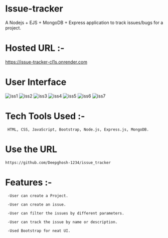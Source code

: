 # Issue-tracker 
   
   A Nodejs + EJS + MongoDB + Express application to track issues/bugs for a project.
   
# Hosted URL :- 
 
   https://issue-tracker-cl1s.onrender.com
   
# User Interface

  ![iss1](https://github.com/Yashas682/issue_tracker/assets/91604926/e99386a7-5631-41d6-89fe-e753e08ed801)
  ![iss2](https://github.com/Yashas682/issue_tracker/assets/91604926/d9834e97-e884-422b-b2e7-861bd78029aa)
  ![iss3](https://github.com/Yashas682/issue_tracker/assets/91604926/9bd59e9a-23d6-4982-b151-e417f7f16326)
  ![iss4](https://github.com/Yashas682/issue_tracker/assets/91604926/87ab3c42-6128-4afd-a56e-c602b55a89e1)
  ![iss5](https://github.com/Yashas682/issue_tracker/assets/91604926/b1eebe40-1269-4f9c-a1a0-6d843b14e9ce)
  ![iss6](https://github.com/Yashas682/issue_tracker/assets/91604926/ccc1a2fd-382d-4a31-8e39-1c293fe34b39)
  ![iss7](https://github.com/Yashas682/issue_tracker/assets/91604926/36a32849-94ee-447e-9c12-31d77e67c10c)


# Tech Tools Used :- 
    
     HTML, CSS, JavaScript, Bootstrap, Node.js, Express.js, MongoDB.
     

     
# Use the URL 

    https://github.com/Deepghosh-1234/issue_tracker
   
   
# Features :- 

     
     -User can create a Project.

     -User can create an issue.

     -User can filter the issues by different parameters.

     -User can track the issue by name or description.

     -Used Bootstrap for neat UI.
